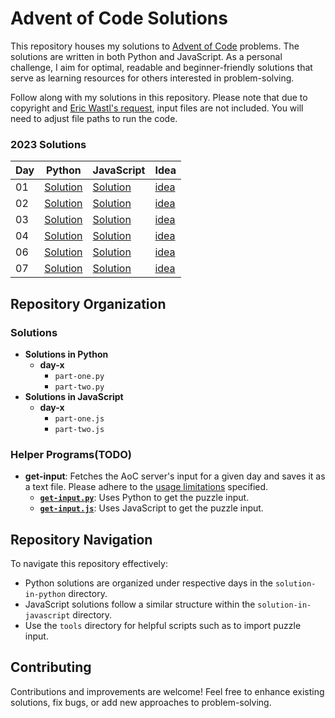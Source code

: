 # Advent of Code Solutions

This repository houses my solutions to [Advent of Code](https://adventofcode.com/) problems. The solutions are written in both Python and JavaScript. As a personal challenge, I aim for optimal, readable and beginner-friendly solutions that serve as learning resources for others interested in problem-solving.

Follow along with my solutions in this repository. Please note that due to copyright and [Eric Wastl's request](https://www.reddit.com/r/adventofcode/wiki/faqs/copyright/inputs/), input files are not included. You will need to adjust file paths to run the code.

### 2023 Solutions
| Day              | Python | JavaScript | Idea |
|------------------|---------------|---------------|-------------------|
| 01 | [Solution](2023/solution-in-python/day-1) | [Solution](2023/solution-in-javascript/day-1) | [idea](2023/ideas/day-1/idea_01.txt)
| 02 | [Solution](2023/solution-in-python/day-2) | [Solution](2023/solution-in-javascript/day-2) | [idea](2023/ideas/day-2/idea_02.txt)
| 03 | [Solution](2023/solution-in-python/day-3) | [Solution](2023/solution-in-javascript/day-3) | [idea](2023/ideas/day-3/idea_03.txt)
| 04 | [Solution](2023/solution-in-python/day-4) | [Solution](2023/solution-in-javascript/day-4) | [idea](2023/ideas/day-4/idea_04.txt)
| 06| [Solution](2023/solution-in-python/day-6) | [Solution](2023/solution-in-javascript/day-6)  | [idea](2023/ideas/day-6/idea_06.txt)
| 07 | [Solution](2023/solution-in-python/day-7) | [Solution](2023/solution-in-javascript/day-7) | [idea](2023/ideas/day-7/idea_07.txt)

## Repository Organization
### Solutions
- **Solutions in Python**
  - **day-x**
    - `part-one.py`
    - `part-two.py`
- **Solutions in JavaScript**
  - **day-x**
    - `part-one.js`
    - `part-two.js`

### Helper Programs(TODO)
- **get-input**: Fetches the AoC server's input for a given day and saves it as a text file. Please adhere to the [usage limitations](https://www.reddit.com/r/adventofcode/wiki/faqs/automation/) specified.
  - **[`get-input.py`](helper_programs/get-input/get-input.py)**: Uses Python to get the puzzle input.
  - **[`get-input.js`](helper_programs/get-input/get-input.js)**: Uses JavaScript to get the puzzle input.

## Repository Navigation
To navigate this repository effectively:
- Python solutions are organized under respective days in the `solution-in-python` directory.
- JavaScript solutions follow a similar structure within the `solution-in-javascript` directory.
- Use the `tools` directory for helpful scripts such as to import puzzle input.

## Contributing
Contributions and improvements are welcome! Feel free to enhance existing solutions, fix bugs, or add new approaches to problem-solving.
